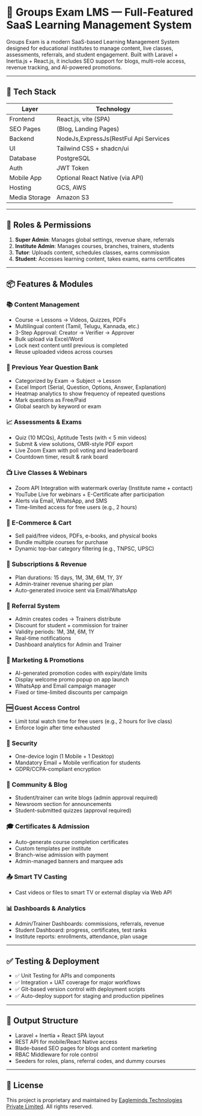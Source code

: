 # 📘 Groups Exam LMS — Full-Featured SaaS Learning Management System

Groups Exam is a modern SaaS-based Learning Management System designed for educational institutes to manage content, live classes, assessments, referrals, and student engagement. Built with Laravel + Inertia.js + React.js, it includes SEO support for blogs, multi-role access, revenue tracking, and AI-powered promotions.

---

## 🚀 Tech Stack

| Layer          | Technology                            |
|----------------|----------------------------------------|
| Frontend       | React.js, vite (SPA) |
| SEO Pages      | (Blog, Landing Pages)    |
| Backend        | NodeJs,ExpressJs(RestFul Api Services                            |
| UI             | Tailwind CSS + shadcn/ui               |
| Database       | PostgreSQL                    |
| Auth           | JWT Token |
| Mobile App     | Optional React Native (via API)        |
| Hosting        | GCS, AWS |
| Media Storage  | Amazon S3                              |

---

## 👥 Roles & Permissions

1. **Super Admin**: Manages global settings, revenue share, referrals
2. **Institute Admin**: Manages courses, branches, trainers, students
3. **Tutor**: Uploads content, schedules classes, earns commission
4. **Student**: Accesses learning content, takes exams, earns certificates

---

## 📦 Features & Modules

### 📚 Content Management
- Course → Lessons → Videos, Quizzes, PDFs
- Multilingual content (Tamil, Telugu, Kannada, etc.)
- 3-Step Approval: Creator → Verifier → Approver
- Bulk upload via Excel/Word
- Lock next content until previous is completed
- Reuse uploaded videos across courses

### 📄 Previous Year Question Bank
- Categorized by Exam → Subject → Lesson
- Excel Import (Serial, Question, Options, Answer, Explanation)
- Heatmap analytics to show frequency of repeated questions
- Mark questions as Free/Paid
- Global search by keyword or exam

### 📈 Assessments & Exams
- Quiz (10 MCQs), Aptitude Tests (with < 5 min videos)
- Submit & view solutions, OMR-style PDF export
- Live Zoom Exam with poll voting and leaderboard
- Countdown timer, result & rank board

### 📺 Live Classes & Webinars
- Zoom API Integration with watermark overlay (Institute name + contact)
- YouTube Live for webinars + E-Certificate after participation
- Alerts via Email, WhatsApp, and SMS
- Time-limited access for free users (e.g., 2 hours)

### 🛒 E-Commerce & Cart
- Sell paid/free videos, PDFs, e-books, and physical books
- Bundle multiple courses for purchase
- Dynamic top-bar category filtering (e.g., TNPSC, UPSC)

### 🧾 Subscriptions & Revenue
- Plan durations: 15 days, 1M, 3M, 6M, 1Y, 3Y
- Admin-trainer revenue sharing per plan
- Auto-generated invoice sent via Email/WhatsApp

### 👥 Referral System
- Admin creates codes → Trainers distribute
- Discount for student + commission for trainer
- Validity periods: 1M, 3M, 6M, 1Y
- Real-time notifications
- Dashboard analytics for Admin and Trainer

### 📢 Marketing & Promotions
- AI-generated promotion codes with expiry/date limits
- Display welcome promo popup on app launch
- WhatsApp and Email campaign manager
- Fixed or time-limited discounts per campaign

### 🆓 Guest Access Control
- Limit total watch time for free users (e.g., 2 hours for live class)
- Enforce login after time exhausted

### 🔐 Security
- One-device login (1 Mobile + 1 Desktop)
- Mandatory Email + Mobile verification for students
- GDPR/CCPA-compliant encryption

### 📣 Community & Blog
- Student/trainer can write blogs (admin approval required)
- Newsroom section for announcements
- Student-submitted quizzes (approval required)

### 🎓 Certificates & Admission
- Auto-generate course completion certificates
- Custom templates per institute
- Branch-wise admission with payment
- Admin-managed banners and marquee ads

### 📤 Smart TV Casting
- Cast videos or files to smart TV or external display via Web API

### 📊 Dashboards & Analytics
- Admin/Trainer Dashboards: commissions, referrals, revenue
- Student Dashboard: progress, certificates, test ranks
- Institute reports: enrollments, attendance, plan usage

---

## ✅ Testing & Deployment

- ✅ Unit Testing for APIs and components
- ✅ Integration + UAT coverage for major workflows
- ✅ Git-based version control with deployment scripts
- ✅ Auto-deploy support for staging and production pipelines

---

## 📂 Output Structure

- Laravel + Inertia + React SPA layout
- REST API for mobile/React Native access
- Blade-based SEO pages for blogs and content marketing
- RBAC Middleware for role control
- Seeders for roles, plans, referral codes, and dummy courses

---

## 🔗 License

This project is proprietary and maintained by [Eagleminds Technologies Private Limited](https://eagleminds.net). All rights reserved.
